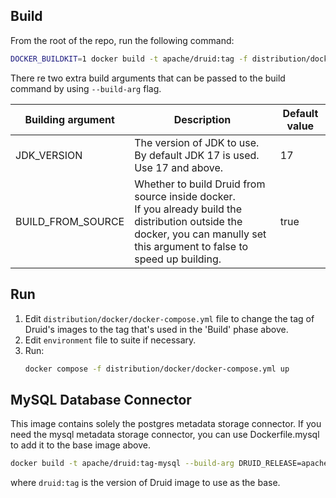 <!--
  ~ Licensed to the Apache Software Foundation (ASF) under one
  ~ or more contributor license agreements.  See the NOTICE file
  ~ distributed with this work for additional information
  ~ regarding copyright ownership.  The ASF licenses this file
  ~ to you under the Apache License, Version 2.0 (the
  ~ "License"); you may not use this file except in compliance
  ~ with the License.  You may obtain a copy of the License at
  ~
  ~   http://www.apache.org/licenses/LICENSE-2.0
  ~
  ~ Unless required by applicable law or agreed to in writing,
  ~ software distributed under the License is distributed on an
  ~ "AS IS" BASIS, WITHOUT WARRANTIES OR CONDITIONS OF ANY
  ~ KIND, either express or implied.  See the License for the
  ~ specific language governing permissions and limitations
  ~ under the License.
  -->

## Build

From the root of the repo, run the following command:

```bash
DOCKER_BUILDKIT=1 docker build -t apache/druid:tag -f distribution/docker/Dockerfile .
```

There re two extra build arguments that can be passed to the build command by using `--build-arg` flag.

| Building argument | Description                                                                                                                                                                       | Default value |
|-------------------|-----------------------------------------------------------------------------------------------------------------------------------------------------------------------------------|---------------|
| JDK_VERSION       | The version of JDK to use. By default JDK 17 is used. Use 17 and above.                                                                                                           | 17            |
| BUILD_FROM_SOURCE | Whether to build Druid from source inside docker.<br/> If you already build the distribution outside the docker, you can manully set this argument to false to speed up building. | true          |

## Run

1. Edit `distribution/docker/docker-compose.yml` file to change the tag of Druid's images to the tag that's used in the 'Build' phase above.
2. Edit `environment` file to suite if necessary.
3. Run:
    ```bash
    docker compose -f distribution/docker/docker-compose.yml up
    ```

## MySQL Database Connector

This image contains solely the postgres metadata storage connector. If you
need the mysql metadata storage connector, you can use Dockerfile.mysql to add
it to the base image above.

```bash
docker build -t apache/druid:tag-mysql --build-arg DRUID_RELEASE=apache/druid:tag -f distribution/docker/Dockerfile.mysql .
```

where `druid:tag` is the version of Druid image to use as the base.
